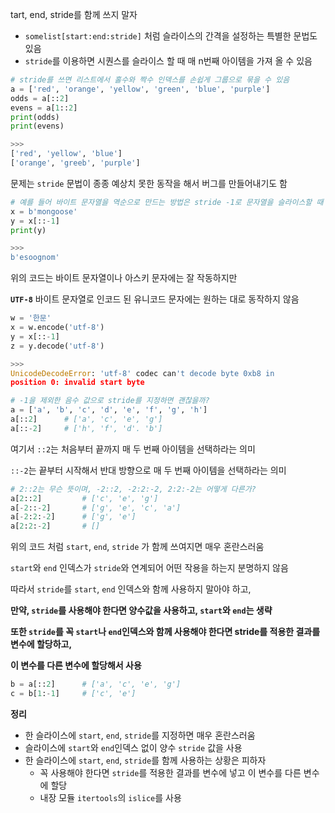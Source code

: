 tart, end, stride를 함께 쓰지 말자
- `somelist[start:end:stride]` 처럼 슬라이스의 간격을 설정하는 특별한 문법도 있음
- `stride`를 이용하면 시퀀스를 슬라이스 할 때 매 n번째 아이템을 가져 올 수 있음

```python
# stride를 쓰면 리스트에서 홀수와 짝수 인덱스를 손쉽게 그룹으로 묶을 수 있음
a = ['red', 'orange', 'yellow', 'green', 'blue', 'purple']
odds = a[::2]
evens = a[1::2]
print(odds)
print(evens)

>>>
['red', 'yellow', 'blue']
['orange', 'greeb', 'purple']
```
문제는 `stride` 문법이 종종 예상치 못한 동작을 해서 버그를 만들어내기도 함

```python
# 예를 들어 바이트 문자열을 역순으로 만드는 방법은 stride -1로 문자열을 슬라이스할 때
x = b'mongoose'
y = x[::-1]
print(y)

>>>
b'esoognom'
```
위의 코드는 바이트 문자열이나 아스키 문자에는 잘 작동하지만

**`UTF-8`** 바이트 문자열로 인코드 된 유니코드 문자에는 원하는 대로 동작하지 않음

```python
w = '한문'
x = w.encode('utf-8')
y = x[::-1]
z = y.decode('utf-8')

>>>
UnicodeDecodeError: 'utf-8' codec can't decode byte 0xb8 in
position 0: invalid start byte

# -1을 제외한 음수 값으로 stride를 지정하면 괜찮을까?
a = ['a', 'b', 'c', 'd', 'e', 'f', 'g', 'h']
a[::2]		# ['a', 'c', 'e', 'g']
a[::-2]		# ['h', 'f', 'd'. 'b']
```
여기서 `::2`는 처음부터 끝까지 매 두 번째 아이템을 선택하라는 의미

`::-2`는 끝부터 시작해서 반대 방향으로 매 두 번째 아이템을 선택하라는 의미

```python
# 2::2는 무슨 뜻이며, -2::2, -2:2:-2, 2:2:-2는 어떻게 다른가?
a[2::2]			# ['c', 'e', 'g']
a[-2::-2]		# ['g', 'e', 'c', 'a']
a[-2:2:-2]		# ['g', 'e']
a[2:2:-2]		# []
```
위의 코드 처럼 `start`, `end`, `stride` 가 함께 쓰여지면 매우 혼란스러움

`start`와 `end` 인덱스가 `stride`와 연계되어 어떤 작용을 하는지 분명하지 않음

따라서 `stride`를 `start`, `end` 인덱스와 함께 사용하지 말아야 하고,

**만약, `stride`를 사용해야 한다면 양수값을 사용하고, `start`와 `end`는 생략**

**또한 `stride`를 꼭 `start`나 `end`인덱스와 함께 사용해야 한다면 stride를 적용한 결과를 변수에 할당하고,**

**이 변수를 다른 변수에 할당해서 사용**

```python
b = a[::2]		# ['a', 'c', 'e', 'g']
c = b[1:-1]		# ['c', 'e']
```

**정리**

- 한 슬라이스에 `start`, `end`, `stride`를 지정하면 매우 혼란스러움
- 슬라이스에 `start`와 `end`인덱스 없이 양수 `stride` 값을 사용
- 한 슬라이스에 `start`, `end`, `stride`를 함께 사용하는 상황은 피하자
	- 꼭 사용해야 한다면 `stride`를 적용한 결과를 변수에 넣고 이 변수를 다른 변수에 할당
	- 내장 모듈 `itertools`의 `islice`를 사용

